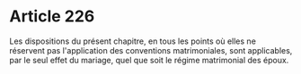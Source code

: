 # Article 226

Les dispositions du présent chapitre, en tous les points où elles ne réservent pas l'application des conventions matrimoniales, sont applicables, par le seul effet du mariage, quel que soit le régime matrimonial des époux.
